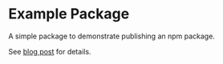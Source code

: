 # Example Package

A simple package to demonstrate publishing an npm package.

See [blog post](https://neil188.github.io/19-08-2018/publishing-npm-packages/) for details.
